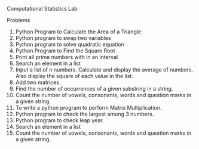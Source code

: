 Computational Statistics Lab

Problems

1. Python Program to Calculate the Area of a Triangle
2. Python program to swap two variables
3. Python program to solve quadratic equation
4. Python Program to Find the Square Root
5. Print all prime numbers with in an interval
6. Search an element in a list
7. Input a list of n numbers. Calculate and display the average of numbers. Also
display the square of each value in the list.
8. Add two matrices.
9. Find the number of occurrences of a given substring in a string.
10. Count the number of vowels, consonants, words and question marks in a given string.
11. To write a python program to perform Matrix Multiplication.
12. Python program to check the largest among 3 numbers.
13. Python program to check leap year.
14. Search an element in a list
15. Count the number of vowels, consonants, words and question marks in a given string.
